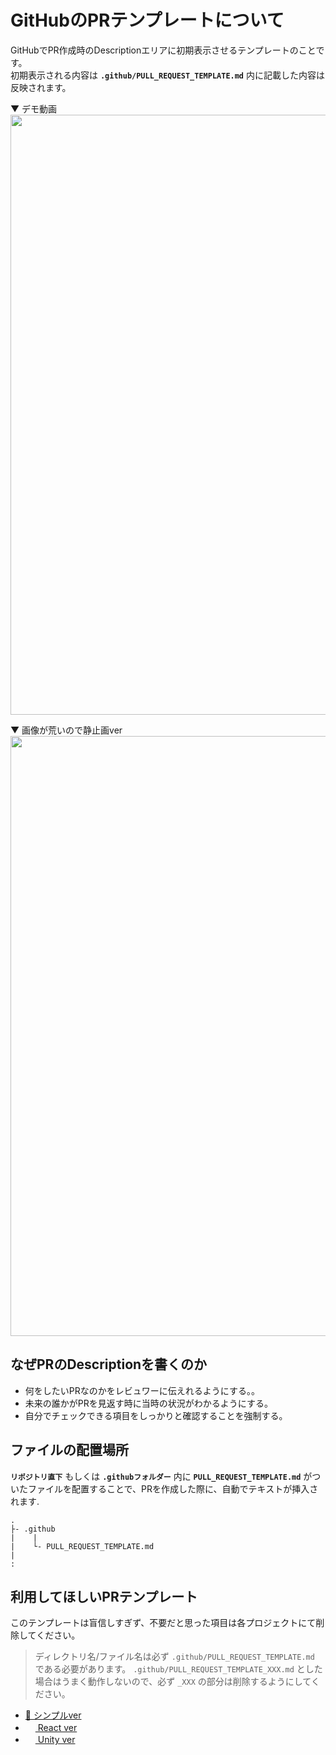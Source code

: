 # GitHubのPRテンプレートについて

GitHubでPR作成時のDescriptionエリアに初期表示させるテンプレートのことです。<br>
初期表示される内容は **`.github/PULL_REQUEST_TEMPLATE.md`** 内に記載した内容は反映されます。

▼ デモ動画
<img src="https://user-images.githubusercontent.com/41711771/154783596-a32567d7-81b0-4708-881e-2bc0ff341216.gif" width="960">

▼ 画像が荒いので静止画ver
<img src="https://user-images.githubusercontent.com/41711771/154314978-360e6784-b88a-4d1e-b8dd-f25f5073cfe2.png" width="960">


## なぜPRのDescriptionを書くのか

- 何をしたいPRなのかをレビュワーに伝えれるようにする。。
- 未来の誰かがPRを見返す時に当時の状況がわかるようにする。
- 自分でチェックできる項目をしっかりと確認することを強制する。

## ファイルの配置場所
**`リポジトリ直下`** もしくは **`.githubフォルダー`** 内に **`PULL_REQUEST_TEMPLATE.md`** がついたファイルを配置することで、PRを作成した際に、自動でテキストが挿入されます.

```
.
├- .github
|    |
|    └- PULL_REQUEST_TEMPLATE.md 
|
:
```

## 利用してほしいPRテンプレート

このテンプレートは盲信しすぎず、不要だと思った項目は各プロジェクトにて削除してください。<br>

> ディレクトリ名/ファイル名は必ず `.github/PULL_REQUEST_TEMPLATE.md` である必要があります。
> `.github/PULL_REQUEST_TEMPLATE_XXX.md` とした場合はうまく動作しないので、必ず `_XXX` の部分は削除するようにしてください。

- [🔰 シンプルver](https://github.com/Conken-NitKit/github-template-example/blob/main/.github/PULL_REQUEST_TEMPLATE.md)
- [<img src="https://upload.wikimedia.org/wikipedia/commons/a/a7/React-icon.svg" width="16"> React ver](https://github.com/Conken-NitKit/github-template-example/blob/main/.github/PULL_REQUEST_TEMPLATE_REACT.md)
- [<img src="https://unity.com/themes/contrib/unity_base/images/favicons/favicon.ico" width="16"> Unity ver](https://github.com/Conken-NitKit/github-template-example/blob/main/.github/PULL_REQUEST_TEMPLATE_UNITY.md)
